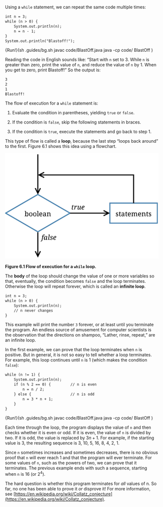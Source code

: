 Using a `while` statement, we can repeat the same code multiple times:

```code
int n = 3;
while (n > 0) {
    System.out.println(n);
    n = n - 1;
}
System.out.println("Blastoff!");
```
{Run!}(sh .guides/bg.sh javac code/BlastOff.java java -cp code/ BlastOff )


Reading the code in English sounds like: “Start with `n` set to 3. While `n` is greater than zero, print the value of `n`, and reduce the value of `n` by 1. When you get to zero, print Blastoff!” So the output is:

```code
3
2
1
Blastoff!
```

The flow of execution for a `while` statement is:



1.  Evaluate the condition in parentheses, yielding `true` or `false`.

1.  If the condition is `false`, skip the following statements in braces.

1.  If the condition is `true`, execute the statements and go back to step 1.



This type of flow is called a **loop**, because the last step “loops back around” to the first. Figure 6.1 shows this idea using a flowchart.

![Figure 6.1 Flow of execution for a `while` loop.](figs/while.jpg)

**Figure 6.1 Flow of execution for a `while` loop.**


The **body** of the loop should change the value of one or more variables so that, eventually, the condition becomes `false` and the loop terminates. Otherwise the loop will repeat forever, which is called an **infinite loop**.

```code
int n = 3;
while (n > 0) {
    System.out.println(n);
    // n never changes
}
```

This example will print the number `3` forever, or at least until you terminate the program. An endless source of amusement for computer scientists is the observation that the directions on shampoo, “Lather, rinse, repeat,” are an infinite loop.

In the first example, we can prove that the loop terminates when `n` is positive. But in general, it is not so easy to tell whether a loop terminates. For example, this loop continues until `n` is 1 (which makes the condition `false`):

```code
while (n != 1) {
    System.out.println(n);
    if (n % 2 == 0) {         // n is even
        n = n / 2;
    } else {                  // n is odd
        n = 3 * n + 1;
    }
}
```
{Run!}(sh .guides/bg.sh javac code/BlastOff.java java -cp code/ BlastOff )


Each time through the loop, the program displays the value of `n` and then checks whether it is even or odd. If it is even, the value of `n` is divided by two. If it is odd, the value is replaced by $3n+1$. For example, if the starting value is 3, the resulting sequence is 3, 10, 5, 16, 8, 4, 2, 1.

Since `n` sometimes increases and sometimes decreases, there is no obvious proof that `n` will ever reach 1 and that the program will ever terminate. For some values of `n`, such as the powers of two, we can prove that it terminates. The previous example ends with such a sequence, starting when `n` is 16 (or $2^4$).

The hard question is whether this program terminates for *all* values of n. So far, no one has been able to prove it *or* disprove it! For more information, see [https://en.wikipedia.org/wiki/Collatz_conjecture](https://en.wikipedia.org/wiki/Collatz_conjecture).
